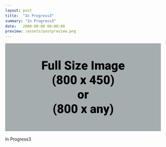 ```yaml
---
layout: post
title:  "In Progress3"
summary: "In Progress3"
date:   2000-00-00 00:00:00
preview: /assets/postpreview.png
---
```


![Picture 1](/assets/fullsize.png)

In Progress3